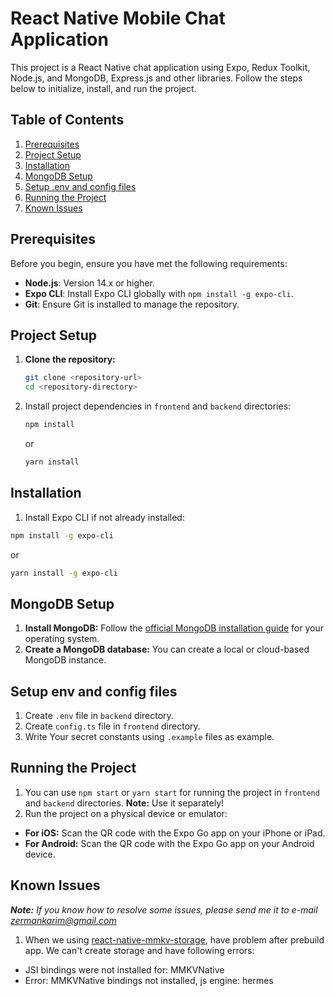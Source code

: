 # React Native Mobile Chat Application

This project is a React Native chat application using Expo, Redux Toolkit, Node.js, and MongoDB, Express.js and other libraries. 
Follow the steps below to initialize, install, and run the project.

## Table of Contents

1. [Prerequisites](#prerequisites)
2. [Project Setup](#project-setup)
3. [Installation](#installation)
4. [MongoDB Setup](#mongodb-setup)
5. [Setup .env and config files](#setup-env-and-config-files)
6. [Running the Project](#running-the-project)
6. [Known Issues](#known-issues)

## Prerequisites

Before you begin, ensure you have met the following requirements:

- **Node.js**: Version 14.x or higher.
- **Expo CLI**: Install Expo CLI globally with `npm install -g expo-cli`.
- **Git**: Ensure Git is installed to manage the repository.

## Project Setup

1. **Clone the repository:**

   ```bash
   git clone <repository-url>
   cd <repository-directory>
   ```
2. Install project dependencies in `frontend` and `backend` directories:
    ```bash
   npm install
   ```
    or
    ```bash
   yarn install
   ```

## Installation

1. Install Expo CLI if not already installed:
 ```bash
 npm install -g expo-cli
 ```
or
```bash
yarn install -g expo-cli
```

## MongoDB Setup
1. **Install MongoDB:** Follow the [official MongoDB installation guide](https://www.mongodb.com/docs/manual/installation/) for your operating system.
2. **Create a MongoDB database:** You can create a local or cloud-based MongoDB instance.

## Setup env and config files
1. Create `.env` file in `backend` directory.
2. Create `config.ts` file in `frontend` directory.
3. Write Your secret constants using `.example` files as example.

## Running the Project
1. You can use ```npm start``` or ```yarn start``` for running the project in `frontend` and `backend` directories.
**Note:** Use it separately!
2. Run the project on a physical device or emulator:
- **For iOS:** Scan the QR code with the Expo Go app on your iPhone or iPad.
- **For Android:** Scan the QR code with the Expo Go app on your Android device.

## Known Issues
***Note:** If you know how to resolve some issues, please send me it to e-mail [zermankarim@gmail.com](zermankarim@gmail.com)*
1. When we using [react-native-mmkv-storage](https://github.com/ammarahm-ed/react-native-mmkv-storage), have problem after prebuild app. We can't create storage and have following errors:
- JSI bindings were not installed for: MMKVNative
- Error: MMKVNative bindings not installed, js engine: hermes
